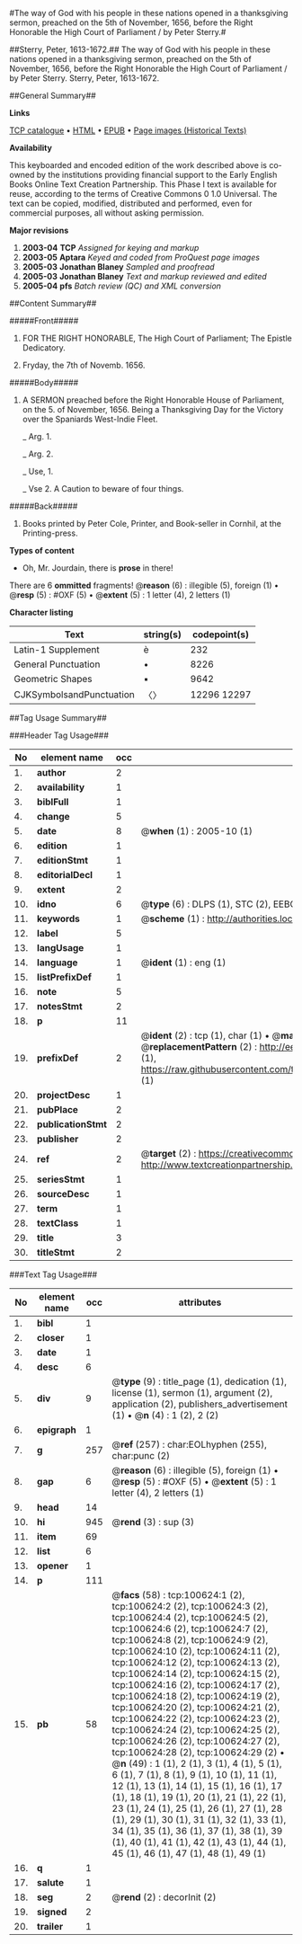 #The way of God with his people in these nations opened in a thanksgiving sermon, preached on the 5th of November, 1656, before the Right Honorable the High Court of Parliament / by Peter Sterry.#

##Sterry, Peter, 1613-1672.##
The way of God with his people in these nations opened in a thanksgiving sermon, preached on the 5th of November, 1656, before the Right Honorable the High Court of Parliament / by Peter Sterry.
Sterry, Peter, 1613-1672.

##General Summary##

**Links**

[TCP catalogue](http://www.ota.ox.ac.uk/tcp/)  • 
[HTML](http://tei.it.ox.ac.uk/tcp/Texts-HTML/free/A61/A61477.html)  • 
[EPUB](http://tei.it.ox.ac.uk/tcp/Texts-EPUB/free/A61/A61477.epub) • 
[Page images (Historical Texts)](https://data.historicaltexts.jisc.ac.uk/view?pubId=eebo-13589072e&pageId=eebo-13589072e-100624-1)

**Availability**

This keyboarded and encoded edition of the
	       work described above is co-owned by the institutions
	       providing financial support to the Early English Books
	       Online Text Creation Partnership. This Phase I text is
	       available for reuse, according to the terms of Creative
	       Commons 0 1.0 Universal. The text can be copied,
	       modified, distributed and performed, even for
	       commercial purposes, all without asking permission.

**Major revisions**

1. __2003-04__ __TCP__ *Assigned for keying and markup*
1. __2003-05__ __Aptara__ *Keyed and coded from ProQuest page images*
1. __2005-03__ __Jonathan Blaney__ *Sampled and proofread*
1. __2005-03__ __Jonathan Blaney__ *Text and markup reviewed and edited*
1. __2005-04__ __pfs__ *Batch review (QC) and XML conversion*

##Content Summary##

#####Front#####

1. FOR THE
RIGHT HONORABLE,
The High Court of Parliament;
The Epistle Dedicatory.

1. Fryday, the 7th of Novemb. 1656.

#####Body#####

1. A SERMON preached before the Right
Honorable House of Parliament, on
the 5. of November, 1656. Being a
Thanksgiving Day for the Victory over
the Spaniards West-Indie Fleet.

    _ Arg. 1.

    _ Arg. 2.

    _ Use, 1.

    _ Vse 2. A Caution to beware of four things.

#####Back#####

1. Books printed by Peter Cole, Printer, and Book-seller
in Cornhil, at the Printing-press.

**Types of content**

  * Oh, Mr. Jourdain, there is **prose** in there!

There are 6 **ommitted** fragments! 
 @__reason__ (6) : illegible (5), foreign (1)  •  @__resp__ (5) : #OXF (5)  •  @__extent__ (5) : 1 letter (4), 2 letters (1)

**Character listing**


|Text|string(s)|codepoint(s)|
|---|---|---|
|Latin-1 Supplement|è|232|
|General Punctuation|•|8226|
|Geometric Shapes|▪|9642|
|CJKSymbolsandPunctuation|〈〉|12296 12297|

##Tag Usage Summary##

###Header Tag Usage###

|No|element name|occ|attributes|
|---|---|---|---|
|1.|__author__|2||
|2.|__availability__|1||
|3.|__biblFull__|1||
|4.|__change__|5||
|5.|__date__|8| @__when__ (1) : 2005-10 (1)|
|6.|__edition__|1||
|7.|__editionStmt__|1||
|8.|__editorialDecl__|1||
|9.|__extent__|2||
|10.|__idno__|6| @__type__ (6) : DLPS (1), STC (2), EEBO-CITATION (1), OCLC (1), VID (1)|
|11.|__keywords__|1| @__scheme__ (1) : http://authorities.loc.gov/ (1)|
|12.|__label__|5||
|13.|__langUsage__|1||
|14.|__language__|1| @__ident__ (1) : eng (1)|
|15.|__listPrefixDef__|1||
|16.|__note__|5||
|17.|__notesStmt__|2||
|18.|__p__|11||
|19.|__prefixDef__|2| @__ident__ (2) : tcp (1), char (1)  •  @__matchPattern__ (2) : ([0-9\-]+):([0-9IVX]+) (1), (.+) (1)  •  @__replacementPattern__ (2) : http://eebo.chadwyck.com/downloadtiff?vid=$1&page=$2 (1), https://raw.githubusercontent.com/textcreationpartnership/Texts/master/tcpchars.xml#$1 (1)|
|20.|__projectDesc__|1||
|21.|__pubPlace__|2||
|22.|__publicationStmt__|2||
|23.|__publisher__|2||
|24.|__ref__|2| @__target__ (2) : https://creativecommons.org/publicdomain/zero/1.0/ (1), http://www.textcreationpartnership.org/docs/. (1)|
|25.|__seriesStmt__|1||
|26.|__sourceDesc__|1||
|27.|__term__|1||
|28.|__textClass__|1||
|29.|__title__|3||
|30.|__titleStmt__|2||


###Text Tag Usage###

|No|element name|occ|attributes|
|---|---|---|---|
|1.|__bibl__|1||
|2.|__closer__|1||
|3.|__date__|1||
|4.|__desc__|6||
|5.|__div__|9| @__type__ (9) : title_page (1), dedication (1), license (1), sermon (1), argument (2), application (2), publishers_advertisement (1)  •  @__n__ (4) : 1 (2), 2 (2)|
|6.|__epigraph__|1||
|7.|__g__|257| @__ref__ (257) : char:EOLhyphen (255), char:punc (2)|
|8.|__gap__|6| @__reason__ (6) : illegible (5), foreign (1)  •  @__resp__ (5) : #OXF (5)  •  @__extent__ (5) : 1 letter (4), 2 letters (1)|
|9.|__head__|14||
|10.|__hi__|945| @__rend__ (3) : sup (3)|
|11.|__item__|69||
|12.|__list__|6||
|13.|__opener__|1||
|14.|__p__|111||
|15.|__pb__|58| @__facs__ (58) : tcp:100624:1 (2), tcp:100624:2 (2), tcp:100624:3 (2), tcp:100624:4 (2), tcp:100624:5 (2), tcp:100624:6 (2), tcp:100624:7 (2), tcp:100624:8 (2), tcp:100624:9 (2), tcp:100624:10 (2), tcp:100624:11 (2), tcp:100624:12 (2), tcp:100624:13 (2), tcp:100624:14 (2), tcp:100624:15 (2), tcp:100624:16 (2), tcp:100624:17 (2), tcp:100624:18 (2), tcp:100624:19 (2), tcp:100624:20 (2), tcp:100624:21 (2), tcp:100624:22 (2), tcp:100624:23 (2), tcp:100624:24 (2), tcp:100624:25 (2), tcp:100624:26 (2), tcp:100624:27 (2), tcp:100624:28 (2), tcp:100624:29 (2)  •  @__n__ (49) : 1 (1), 2 (1), 3 (1), 4 (1), 5 (1), 6 (1), 7 (1), 8 (1), 9 (1), 10 (1), 11 (1), 12 (1), 13 (1), 14 (1), 15 (1), 16 (1), 17 (1), 18 (1), 19 (1), 20 (1), 21 (1), 22 (1), 23 (1), 24 (1), 25 (1), 26 (1), 27 (1), 28 (1), 29 (1), 30 (1), 31 (1), 32 (1), 33 (1), 34 (1), 35 (1), 36 (1), 37 (1), 38 (1), 39 (1), 40 (1), 41 (1), 42 (1), 43 (1), 44 (1), 45 (1), 46 (1), 47 (1), 48 (1), 49 (1)|
|16.|__q__|1||
|17.|__salute__|1||
|18.|__seg__|2| @__rend__ (2) : decorInit (2)|
|19.|__signed__|2||
|20.|__trailer__|1||
